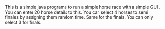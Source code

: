 This is a simple java programe to run a simple horse race with a simple GUI .
You can enter 20 horse details to this.
You can select 4 horses to semi finales by assigning them random time. Same for the finals. You can only select 3 for finals.
